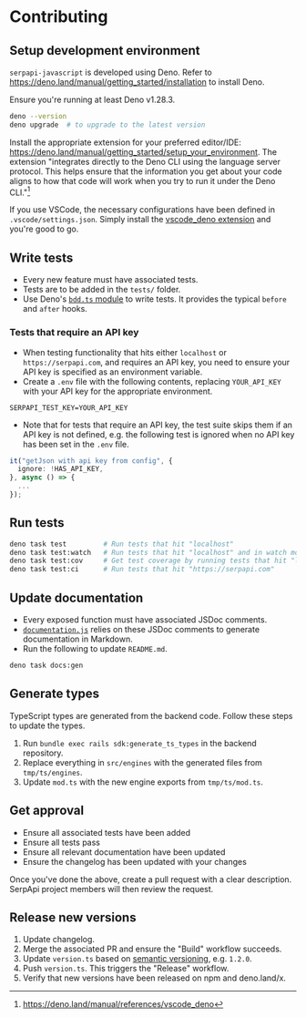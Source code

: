 # Contributing

## Setup development environment

`serpapi-javascript` is developed using Deno. Refer to
https://deno.land/manual/getting_started/installation to install Deno.

Ensure you're running at least Deno v1.28.3.

```bash
deno --version
deno upgrade  # to upgrade to the latest version
```

Install the appropriate extension for your preferred editor/IDE:
https://deno.land/manual/getting_started/setup_your_environment. The extension
"integrates directly to the Deno CLI using the language server protocol. This
helps ensure that the information you get about your code aligns to how that
code will work when you try to run it under the Deno CLI."[^1]

If you use VSCode, the necessary configurations have been defined in
`.vscode/settings.json`. Simply install the
[vscode_deno extension](https://marketplace.visualstudio.com/items?itemName=denoland.vscode-deno)
and you're good to go.

## Write tests

- Every new feature must have associated tests.
- Tests are to be added in the `tests/` folder.
- Use Deno's
  [`bdd.ts` module](https://deno.land/manual/basics/testing/behavior_driven_development)
  to write tests. It provides the typical `before` and `after` hooks.

### Tests that require an API key

- When testing functionality that hits either `localhost` or
  `https://serpapi.com`, and requires an API key, you need to ensure your API
  key is specified as an environment variable.
- Create a `.env` file with the following contents, replacing `YOUR_API_KEY`
  with your API key for the appropriate environment.

```
SERPAPI_TEST_KEY=YOUR_API_KEY
```

- Note that for tests that require an API key, the test suite skips them if an
  API key is not defined, e.g. the following test is ignored when no API key has
  been set in the `.env` file.

```ts
it("getJson with api key from config", {
  ignore: !HAS_API_KEY,
}, async () => {
  ...
});
```

## Run tests

```bash
deno task test         # Run tests that hit "localhost"
deno task test:watch   # Run tests that hit "localhost" and in watch mode: https://deno.land/manual/getting_started/command_line_interface#watch-mode
deno task test:cov     # Get test coverage by running tests that hit "localhost"
deno task test:ci      # Run tests that hit "https://serpapi.com"
```

## Update documentation

- Every exposed function must have associated JSDoc comments.
- [`documentation.js`](https://github.com/documentationjs/documentation) relies
  on these JSDoc comments to generate documentation in Markdown.
- Run the following to update `README.md`.

```bash
deno task docs:gen
```

## Generate types

TypeScript types are generated from the backend code. Follow these steps to
update the types.

1. Run `bundle exec rails sdk:generate_ts_types` in the backend repository.
2. Replace everything in `src/engines` with the generated files from
   `tmp/ts/engines`.
3. Update `mod.ts` with the new engine exports from `tmp/ts/mod.ts`.

## Get approval

- Ensure all associated tests have been added
- Ensure all tests pass
- Ensure all relevant documentation have been updated
- Ensure the changelog has been updated with your changes

Once you've done the above, create a pull request with a clear description.
SerpApi project members will then review the request.

## Release new versions

1. Update changelog.
2. Merge the associated PR and ensure the "Build" workflow succeeds.
3. Update `version.ts` based on [semantic versioning](https://semver.org/), e.g.
   `1.2.0`.
4. Push `version.ts`. This triggers the "Release" workflow.
5. Verify that new versions have been released on npm and deno.land/x.

[^1]: https://deno.land/manual/references/vscode_deno
